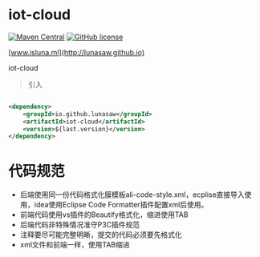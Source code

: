 # iot-cloud

[![Maven Central](https://img.shields.io/maven-central/v/io.github.lunasaw/iot-cloud)](https://mvnrepository.com/artifact/io.github.lunasaw/iot-cloud)
[![GitHub license](https://img.shields.io/badge/MIT_License-blue.svg)](https://raw.githubusercontent.com/lunasaw/iot-cloud/master/LICENSE)

[www.isluna.ml](http://lunasaw.github.io)

iot-cloud



> 引入

```xml

<dependency>
    <groupId>io.github.lunasaw</groupId>
    <artifactId>iot-cloud</artifactId>
    <version>${last.version}</version>
</dependency>
```

# 代码规范

- 后端使用同一份代码格式化膜模板ali-code-style.xml，ecplise直接导入使用，idea使用Eclipse Code Formatter插件配置xml后使用。
- 前端代码使用vs插件的Beautify格式化，缩进使用TAB
- 后端代码非特殊情况准守P3C插件规范
- 注释要尽可能完整明晰，提交的代码必须要先格式化
- xml文件和前端一样，使用TAB缩进
